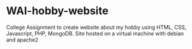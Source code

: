 # WAI-hobby-website
College Assignment to create website about my hobby using HTML, CSS, Javascript, PHP, MongoDB. Site hosted on a virtual machine with debian and apache2
